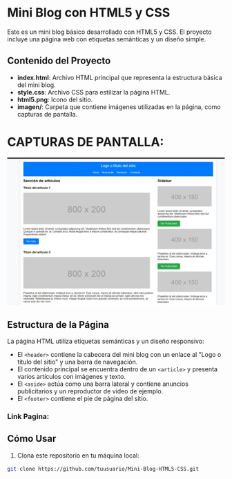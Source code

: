 # Mini Blog con HTML5 y CSS

Este es un mini blog básico desarrollado con HTML5 y CSS. El proyecto incluye una página web con etiquetas semánticas y un diseño simple.

## Contenido del Proyecto

- **index.html**: Archivo HTML principal que representa la estructura básica del mini blog.
- **style.css**: Archivo CSS para estilizar la página HTML.
- **html5.png**: Icono del sitio.
- **imagen/**: Carpeta que contiene imágenes utilizadas en la página, como capturas de pantalla.

# CAPTURAS DE PANTALLA:

![image](PLATILLA_MINI_BLOG.jpg)

## Estructura de la Página

La página HTML utiliza etiquetas semánticas y un diseño responsivo:

- El `<header>` contiene la cabecera del mini blog con un enlace al "Logo o título del sitio" y una barra de navegación.
- El contenido principal se encuentra dentro de un `<article>` y presenta varios artículos con imágenes y texto.
- El `<aside>` actúa como una barra lateral y contiene anuncios publicitarios y un reproductor de video de ejemplo.
- El `<footer>` contiene el pie de página del sitio.

### Link Pagina: 

## Cómo Usar

1. Clona este repositorio en tu máquina local:

```bash
git clone https://github.com/tuusuario/Mini-Blog-HTML5-CSS.git
